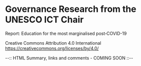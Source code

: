 # Governance Research from the UNESCO ICT Chair
Report: Education for the most marginalised post‑COVID-19

Creative Commons Attribution 4.0 International https://creativecommons.org/licenses/by/4.0/

--:: HTML Summary, links and comments - COMING SOON ::--
